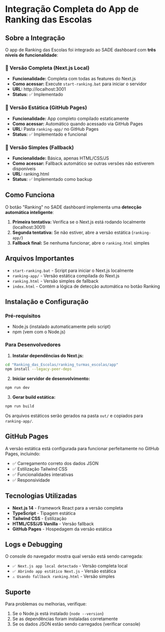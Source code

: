 # Integração Completa do App de Ranking das Escolas

## Sobre a Integração

O app de Ranking das Escolas foi integrado ao SADE dashboard com **três níveis de funcionalidade**:

### 🚀 Versão Completa (Next.js Local)
- **Funcionalidade:** Completa com todas as features do Next.js
- **Como acessar:** Execute `start-ranking.bat` para iniciar o servidor
- **URL:** http://localhost:3001
- **Status:** ✅ Implementado

### 📱 Versão Estática (GitHub Pages)
- **Funcionalidade:** App completo compilado estaticamente
- **Como acessar:** Automático quando acessado via GitHub Pages
- **URL:** Pasta `ranking-app/` no GitHub Pages
- **Status:** ✅ Implementado e funcional

### 📄 Versão Simples (Fallback)
- **Funcionalidade:** Básica, apenas HTML/CSS/JS
- **Como acessar:** Fallback automático se outras versões não estiverem disponíveis
- **URL:** ranking.html
- **Status:** ✅ Implementado como backup

## Como Funciona

O botão "Ranking" no SADE dashboard implementa uma **detecção automática inteligente**:

1. **Primeira tentativa:** Verifica se o Next.js está rodando localmente (localhost:3001)
2. **Segunda tentativa:** Se não estiver, abre a versão estática (`ranking-app/`)
3. **Fallback final:** Se nenhuma funcionar, abre o `ranking.html` simples

## Arquivos Importantes

- `start-ranking.bat` - Script para iniciar o Next.js localmente
- `ranking-app/` - Versão estática compilada do Next.js
- `ranking.html` - Versão simples de fallback
- `index.html` - Contém a lógica de detecção automática no botão Ranking

## Instalação e Configuração

### Pré-requisitos
- Node.js (instalado automaticamente pelo script)
- npm (vem com o Node.js)

### Para Desenvolvedores

1. **Instalar dependências do Next.js:**
```bash
cd "Ranking_das_Escolas/ranking_turmas_escolas/app"
npm install --legacy-peer-deps
```

2. **Iniciar servidor de desenvolvimento:**
```bash
npm run dev
```

3. **Gerar build estática:**
```bash
npm run build
```

Os arquivos estáticos serão gerados na pasta `out/` e copiados para `ranking-app/`.

## GitHub Pages

A versão estática está configurada para funcionar perfeitamente no GitHub Pages, incluindo:
- ✅ Carregamento correto dos dados JSON
- ✅ Estilização Tailwind CSS
- ✅ Funcionalidades interativas
- ✅ Responsividade

## Tecnologias Utilizadas

- **Next.js 14** - Framework React para a versão completa
- **TypeScript** - Tipagem estática
- **Tailwind CSS** - Estilização
- **HTML/CSS/JS Vanilla** - Versão fallback
- **GitHub Pages** - Hospedagem da versão estática

## Logs e Debugging

O console do navegador mostra qual versão está sendo carregada:
- `✅ Next.js app local detectado` - Versão completa local
- `✅ Abrindo app estático Next.js` - Versão estática
- `⚠️ Usando fallback ranking.html` - Versão simples

## Suporte

Para problemas ou melhorias, verifique:
1. Se o Node.js está instalado (`node --version`)
2. Se as dependências foram instaladas corretamente
3. Se os dados JSON estão sendo carregados (verificar console)
